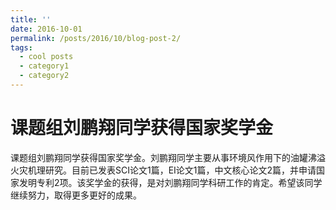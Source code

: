 ```yaml
---
title: ''
date: 2016-10-01
permalink: /posts/2016/10/blog-post-2/
tags:
  - cool posts
  - category1
  - category2
---
```


# 课题组刘鹏翔同学获得国家奖学金

课题组刘鹏翔同学获得国家奖学金。刘鹏翔同学主要从事环境风作用下的油罐沸溢火灾机理研究。目前已发表SCI论文1篇，EI论文1篇，中文核心论文2篇，并申请国家发明专利2项。该奖学金的获得，是对刘鹏翔同学科研工作的肯定。希望该同学继续努力，取得更多更好的成果。

